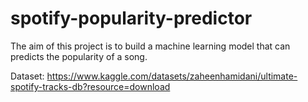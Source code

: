 # spotify-popularity-predictor
The aim of this project is to build a machine learning model that can predicts the popularity of a song.

Dataset: 
https://www.kaggle.com/datasets/zaheenhamidani/ultimate-spotify-tracks-db?resource=download
